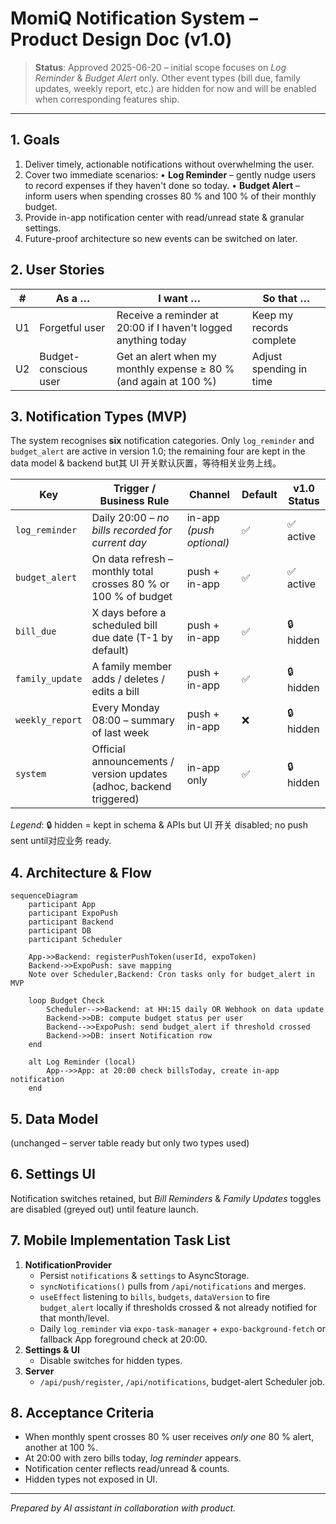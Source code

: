 # MomiQ Notification System – Product Design Doc (v1.0)

> **Status**: Approved 2025-06-20 – initial scope focuses on _Log Reminder_ & _Budget Alert_ only. Other event types (bill due, family updates, weekly report, etc.) are hidden for now and will be enabled when corresponding features ship.

---

## 1. Goals

1. Deliver timely, actionable notifications without overwhelming the user.
2. Cover two immediate scenarios:
   • **Log Reminder** – gently nudge users to record expenses if they haven't done so today.
   • **Budget Alert** – inform users when spending crosses 80 % and 100 % of their monthly budget.
3. Provide in-app notification center with read/unread state & granular settings.
4. Future-proof architecture so new events can be switched on later.

## 2. User Stories

| #   | As a …                | I want …                                                         | So that …                |
| --- | --------------------- | ---------------------------------------------------------------- | ------------------------ |
| U1  | Forgetful user        | Receive a reminder at 20:00 if I haven't logged anything today   | Keep my records complete |
| U2  | Budget-conscious user | Get an alert when my monthly expense ≥ 80 % (and again at 100 %) | Adjust spending in time  |

## 3. Notification Types (MVP)

The system recognises **six** notification categories. Only `log_reminder` and `budget_alert` are active in version 1.0; the remaining four are kept in the data model & backend but其 UI 开关默认灰置，等待相关业务上线。

| Key             | Trigger / Business Rule                                             | Channel                  | Default | v1.0 Status |
| --------------- | ------------------------------------------------------------------- | ------------------------ | ------- | ----------- |
| `log_reminder`  | Daily 20:00 – _no bills recorded for current day_                   | in-app _(push optional)_ | ✅      | ✅ active   |
| `budget_alert`  | On data refresh – monthly total crosses 80 % or 100 % of budget     | push + in-app            | ✅      | ✅ active   |
| `bill_due`      | X days before a scheduled bill due date (T-1 by default)            | push + in-app            | ✅      | 🔒 hidden   |
| `family_update` | A family member adds / deletes / edits a bill                       | push + in-app            | ✅      | 🔒 hidden   |
| `weekly_report` | Every Monday 08:00 – summary of last week                           | push + in-app            | ❌      | 🔒 hidden   |
| `system`        | Official announcements / version updates (adhoc, backend triggered) | in-app only              | ✅      | 🔒 hidden   |

_Legend_: 🔒 hidden = kept in schema & APIs but UI 开关 disabled; no push sent until对应业务 ready.

## 4. Architecture & Flow

```mermaid
sequenceDiagram
    participant App
    participant ExpoPush
    participant Backend
    participant DB
    participant Scheduler

    App->>Backend: registerPushToken(userId, expoToken)
    Backend->>ExpoPush: save mapping
    Note over Scheduler,Backend: Cron tasks only for budget_alert in MVP

    loop Budget Check
        Scheduler-->>Backend: at HH:15 daily OR Webhook on data update
        Backend->>DB: compute budget status per user
        Backend-->>ExpoPush: send budget_alert if threshold crossed
        Backend->>DB: insert Notification row
    end

    alt Log Reminder (local)
        App-->>App: at 20:00 check billsToday, create in-app notification
    end
```

## 5. Data Model

(unchanged – server table ready but only two types used)

## 6. Settings UI

Notification switches retained, but _Bill Reminders_ & _Family Updates_ toggles are disabled (greyed out) until feature launch.

## 7. Mobile Implementation Task List

1. **NotificationProvider**
   - Persist `notifications` & `settings` to AsyncStorage.
   - `syncNotifications()` pulls from `/api/notifications` and merges.
   - `useEffect` listening to `bills`, `budgets`, `dataVersion` to fire `budget_alert` locally if thresholds crossed & not already notified for that month/level.
   - Daily `log_reminder` via `expo-task-manager` + `expo-background-fetch` or fallback App foreground check at 20:00.
2. **Settings & UI**
   - Disable switches for hidden types.
3. **Server**
   - `/api/push/register`, `/api/notifications`, budget-alert Scheduler job.

## 8. Acceptance Criteria

- When monthly spent crosses 80 % user receives _only one_ 80 % alert, another at 100 %.
- At 20:00 with zero bills today, _log reminder_ appears.
- Notification center reflects read/unread & counts.
- Hidden types not exposed in UI.

---

_Prepared by AI assistant in collaboration with product._
